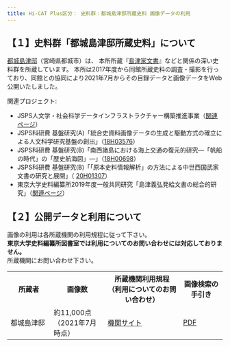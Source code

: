 ```yaml
---
title: Hi-CAT Plus区分： 史料群：都城島津邸所蔵史料 画像データの利用
---
```


<h2 class="h03">【１】史料群「都城島津邸所蔵史料」について</h2>

[都城島津邸](https://www.city.miyakonojo.miyazaki.jp/site/shimazu/)（宮崎県都城市）は、 本所所蔵『[島津家文書](../../collection/collection02)』などと関係の深い史料群を所蔵しています。 本所は2017年度から同館所蔵史料の調査・撮影を行っており、同館との協同により2021年7月からその目録データと画像データをWeb公開いたしました。  

関連プロジェクト:  
* JSPS人文学・社会科学データインフラストラクチャー構築推進事業（[関連ページ](https://www.jsps.go.jp/j-di/index.html)）
* JSPS科研費 基盤研究(A)「統合史資料画像データの生成と駆動方式の確立による人文科学研究基盤の創出」（[18H03576](https://kaken.nii.ac.jp/ja/grant/KAKENHI-PROJECT-18H03576/)）
* JSPS科研費 基盤研究(B)「南西諸島における海上交通の復元的研究―「帆船の時代」の「歴史航海図」―」（[18H00698](https://kaken.nii.ac.jp/ja/grant/KAKENHI-PROJECT-18H00698/)）
* JSPS科研費 基盤研究(B)「「原本史料情報解析」の方法による中世西国武家文書の研究と展開」（ [20H01307](https://kaken.nii.ac.jp/ja/grant/KAKENHI-PROJECT-20H01307/)）
* 東京大学史料編纂所2019年度一般共同研究「島津義弘発給文書の総合的研究」（[関連ページ](https://www.hi.u-tokyo.ac.jp/collaboration/kyoten/kadai/ippan/2019/seika#17)）

<h2 class="h03 mt2">【２】公開データと利用について</h2>

画像の利用は各所蔵機関の利用規程に従って下さい。  
<strong>東京大学史料編纂所図書室では利用についてのお問い合わせには対応しておりません。</strong>  
所蔵機関にお問い合わせ下さい。

<table class="table04" width="100%" cellspacing="0"> 
	<tbody><tr> 
		<th class="mtx" width="20%">所蔵者</th>
		<th class="mtx" width="25%">画像数</th>
		<th class="mtx" width="35%">所蔵機関利用規程<br>（利用についてのお問い合わせ）</th>
    <th class="mtx" width="20%">画像検索の手引き</th>
	</tr> 
	<tr>
<td class="mtx">都城島津邸</td>
<td class="mtx">約11,000点<br>（2021年7月時点）</td>
<td class="mtx"><a href="https://www.city.miyakonojo.miyazaki.jp/site/shimazu/35298.html" target="_blank">機関サイト</a></td>
<td class="mtx"><a href="https://www.hi.u-tokyo.ac.jp/news/2021/20210721miyakonojo_image.pdf" target="_blank">PDF</a></td>
</tr>
</tbody></table>
